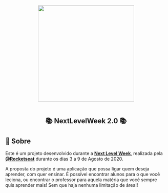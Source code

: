 
<div align="center">
    <img src="https://user-images.githubusercontent.com/60022350/89736446-d33ce680-da3f-11ea-897d-9980d977d028.png" width="300px"/>
</div>

<br />

<h2 align="center">
   📚 NextLevelWeek 2.0 📚
</h2>

## 📖 Sobre 

Este é um projeto desenvolvido durante a **[Next Level Week](https://nextlevelweek.com/)**, realizada pela **[@Rocketseat](https://github.com/Rocketseat)** durante os dias 3 a 9 de Agosto de 2020.

A proposta do projeto é uma aplicação que possa ligar quem deseja aprender, com quer ensinar. É possível encontrar alunos para o que você leciona, ou encontrar o professor para aquela matéria que você sempre quis aprender mais! Sem que haja nenhuma limitação de área!! 


